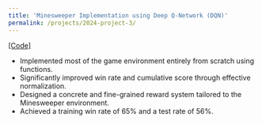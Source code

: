 ```yaml
---
title: 'Minesweeper Implementation using Deep Q-Network (DQN)'
permalink: /projects/2024-project-3/
---
```



[[Code]](https://github.com/juminsuh/24-1-MineMasters-01)
* Implemented most of the game environment entirely from scratch using functions.
* Significantly improved win rate and cumulative score through effective normalization.
* Designed a concrete and fine-grained reward system tailored to the Minesweeper environment. 
* Achieved a training win rate of 65% and a test rate of 56%.
